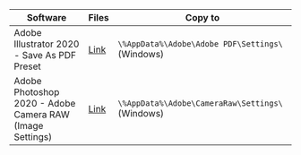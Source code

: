 |Software|Files|Copy to<br>
|---|---|---|
|Adobe Illustrator 2020 - Save As PDF Preset|[Link](https://github.com/sergebro/dotfiles/tree/main/adobe-illustrator-pdf-win)|```\%AppData%\Adobe\Adobe PDF\Settings\``` (Windows)
|Adobe Photoshop 2020 - Adobe Camera RAW (Image Settings)|[Link](https://github.com/sergebro/dotfiles/tree/main/adobe-photoshop-acr-win)|```\%AppData%\Adobe\CameraRaw\Settings\``` (Windows)